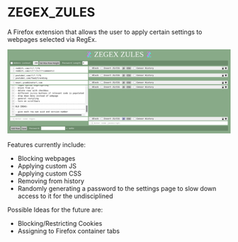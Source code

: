 # ZEGEX_ZULES
A Firefox extension that allows the user to apply certain settings to webpages selected via RegEx.

![prefs page](img/prefs_page.png)

Features currently include:

- Blocking webpages
- Applying custom JS
- Applying custom CSS
- Removing from history
- Randomly generating a password to the settings page to slow down access to it for the undisciplined

Possible Ideas for the future are:

- Blocking/Restricting Cookies
- Assigning to Firefox container tabs
